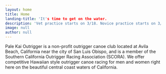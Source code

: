 ```yaml
---
layout: home
title: Home
landing-title: 'It's time to get on the water.
description: 'Vet practice starts on 3/18. Novice practice starts on 3/11.'
image: null
author: null
---
```


Pale Kai Outrigger is a non-profit outrigger canoe club located at Avila Beach, California near the city of San Luis Obispo, and is a member of the Southern California Outrigger Racing Association (SCORA). We offer competitive Hawaiian style outrigger canoe racing for men and women right here on the beautiful central coast waters of California.
